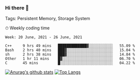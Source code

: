 ### Hi there 👋

Tags: Persistent Memory, Storage System

<!--

[![Anurag's github stats](https://github-readme-stats.vercel.app/api?username=wwyf)](https://github.com/anuraghazra/github-readme-stats)

[![Anurag's github stats](https://github-readme-stats.vercel.app/api?username=wwyf&count_private=true)](https://github.com/anuraghazra/github-readme-stats)


[![Top Langs](https://github-readme-stats.vercel.app/api/top-langs/?username=wwyf&count_private=true&&hide=jupyter%20notebook,html)](https://github.com/anuraghazra/github-readme-stats)



-->


⏱ Weekly coding time

<!--START_SECTION:waka-->
```text
Week: 20 June, 2021 - 26 June, 2021

C++     9 hrs 49 mins   █████████████▓░░░░░░░░░░░   55.09 % 
Bash    2 hrs 40 mins   ███▓░░░░░░░░░░░░░░░░░░░░░   15.04 % 
sh      2 hrs 38 mins   ███▓░░░░░░░░░░░░░░░░░░░░░   14.84 % 
Other   1 hr 11 mins    █▓░░░░░░░░░░░░░░░░░░░░░░░   06.70 % 
C       45 mins         █░░░░░░░░░░░░░░░░░░░░░░░░   04.22 % 
```
<!--END_SECTION:waka-->



[![Anurag's github stats](https://github-readme-stats.vercel.app/api?username=wwyf&count_private=true&show_icons=true&hide_border=true)](https://github.com/anuraghazra/github-readme-stats) [![Top Langs](https://github-readme-stats.vercel.app/api/top-langs/?username=wwyf&count_private=true&hide=jupyter%20notebook,html,OpenEdge%20ABL&langs_count=10&layout=compact&hide_border=true)](https://github.com/anuraghazra/github-readme-stats)

<!--

[![willianrod's wakatime stats](https://github-readme-stats.vercel.app/api/wakatime?username=wwyf)](https://github.com/anuraghazra/github-readme-stats)


-->
